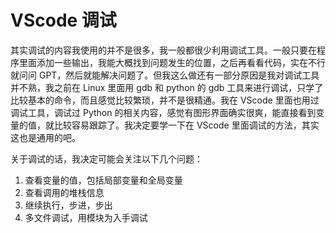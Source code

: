 # VScode 调试

其实调试的内容我使用的并不是很多，我一般都很少利用调试工具。一般只要在程序里面添加一些输出，我能大概找到问题发生的位置，之后再看看代码，实在不行就问问 GPT，然后就能解决问题了。但我这么做还有一部分原因是我对调试工具并不熟，我之前在 Linux 里面用 gdb 和 python 的 gdb 工具来进行调试，只学了比较基本的命令，而且感觉比较繁琐，并不是很精通。我在 VScode 里面也用过调试工具，调试过 Python 的相关内容，感觉有图形界面确实很爽，能直接看到变量的值，就比较容易跟踪了。我决定要学一下在 VScode 里面调试的方法，其实这也是通用的吧。

关于调试的话，我决定可能会关注以下几个问题：

1. 查看变量的值，包括局部变量和全局变量
2. 查看调用的堆栈信息
3. 继续执行，步进，步出
4. 多文件调试，用模块为入手调试
